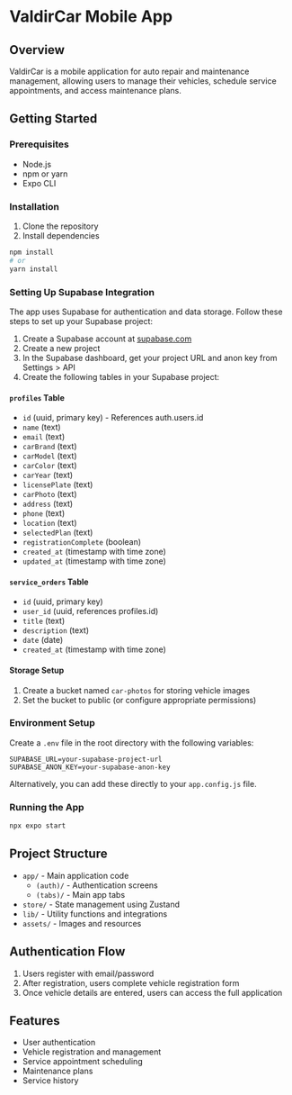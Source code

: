 # ValdirCar Mobile App

## Overview
ValdirCar is a mobile application for auto repair and maintenance management, allowing users to manage their vehicles, schedule service appointments, and access maintenance plans.

## Getting Started

### Prerequisites
- Node.js
- npm or yarn
- Expo CLI

### Installation
1. Clone the repository
2. Install dependencies
```bash
npm install
# or
yarn install
```

### Setting Up Supabase Integration

The app uses Supabase for authentication and data storage. Follow these steps to set up your Supabase project:

1. Create a Supabase account at [supabase.com](https://supabase.com)
2. Create a new project
3. In the Supabase dashboard, get your project URL and anon key from Settings > API
4. Create the following tables in your Supabase project:

#### `profiles` Table
- `id` (uuid, primary key) - References auth.users.id
- `name` (text)
- `email` (text)
- `carBrand` (text)
- `carModel` (text)
- `carColor` (text)
- `carYear` (text)
- `licensePlate` (text)
- `carPhoto` (text)
- `address` (text)
- `phone` (text)
- `location` (text)
- `selectedPlan` (text)
- `registrationComplete` (boolean)
- `created_at` (timestamp with time zone)
- `updated_at` (timestamp with time zone)

#### `service_orders` Table
- `id` (uuid, primary key)
- `user_id` (uuid, references profiles.id)
- `title` (text)
- `description` (text)
- `date` (date)
- `created_at` (timestamp with time zone)

#### Storage Setup
1. Create a bucket named `car-photos` for storing vehicle images
2. Set the bucket to public (or configure appropriate permissions)

### Environment Setup
Create a `.env` file in the root directory with the following variables:
```
SUPABASE_URL=your-supabase-project-url
SUPABASE_ANON_KEY=your-supabase-anon-key
```

Alternatively, you can add these directly to your `app.config.js` file.

### Running the App
```bash
npx expo start
```

## Project Structure
- `app/` - Main application code
  - `(auth)/` - Authentication screens
  - `(tabs)/` - Main app tabs
- `store/` - State management using Zustand
- `lib/` - Utility functions and integrations
- `assets/` - Images and resources

## Authentication Flow
1. Users register with email/password
2. After registration, users complete vehicle registration form
3. Once vehicle details are entered, users can access the full application

## Features
- User authentication
- Vehicle registration and management
- Service appointment scheduling
- Maintenance plans
- Service history 